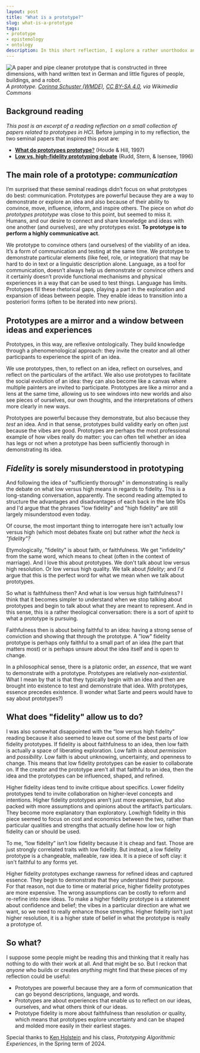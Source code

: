 ```yaml
---
layout: post
title: "What is a prototype?"
slug: what-is-a-prototype
tags:
- prototype
- epistemology
- ontology
description: In this short reflection, I explore a rather unorthodox answer to "what is a prototype?" that involves rhetoric, reflexivity, and a touch of theology.
---
```

<div style="max-height: 400px; overflow: hidden;">
    <img src="https://upload.wikimedia.org/wikipedia/commons/2/26/Design_Thinking_Workshop_WMDE_Prototyp_Wiki-Dorf.jpg" alt="A paper and pipe cleaner prototype that is constructed in three dimensions, with hand written text in German and little figures of people, buildings, and a robot.">
</div>
<em>A prototype. <a href="https://commons.wikimedia.org/wiki/File:Design_Thinking_Workshop_WMDE_Prototyp_Wiki-Dorf.jpg">Corinna Schuster (WMDE)</a>, <a href="https://creativecommons.org/licenses/by-sa/4.0">CC BY-SA 4.0</a>, via Wikimedia Commons</em>

## Background reading
*This post is an excerpt of a reading reflection on a small collection of papers related to prototypes in HCI.*
Before jumping in to my reflection, the two seminal papers that inspired this post are:

- [**What do prototypes prototype**?](https://hci.stanford.edu/courses/cs247/2012/readings/WhatDoPrototypesPrototype.pdf) (Houde & Hill, 1997)
- [**Low vs. high-fidelity prototyping debate**](https://dl.acm.org/doi/pdf/10.1145/223500.223514) (Rudd, Stern, & Isensee, 1996)

## The main role of a prototype: *communication*
I’m surprised that these seminal readings didn’t focus on what prototypes do best: communication. Prototypes are powerful because they are a way to demonstrate or explore an idea and also because of their ability to convince, move, influence, inform, and inspire others. The piece on *what do prototypes prototype* was close to this point, but seemed to miss it. Humans, and our desire to connect and share knowledge and ideas with one another (and ourselves), are why prototypes exist. **To prototype is to perform a highly communicative act**.

We prototype to convince others (and ourselves) of the viability of an idea. It’s a form of communication and testing at the same time. We prototype to demonstrate particular elements (like feel, role, or integration) that may be hard to do in text or a linguistic description alone. Language, as a tool for communication, doesn’t always help us demonstrate or convince others and it certainly doesn’t provide functional mechanisms and physical experiences in a way that can be used to test things. Language has limits. Prototypes fill these rhetorical gaps, playing a part in the exploration and expansion of ideas between people. They enable ideas to transition into a posteriori forms (often to be iterated into new priors).

## Prototypes are a mirror and a window between ideas and experiences
Prototypes, in this way, are reflexive ontologically. They build knowledge through a phenomenological approach: they invite the creator and all other participants to experience the spirit of an idea.

We use prototypes, then, to reflect on an idea, reflect on ourselves, and reflect on the particulars of the artifact. We also use prototypes to facilitate the social evolution of an idea: they can also become like a canvas where multiple painters are invited to participate. Prototypes are like a mirror and a lens at the same time, allowing us to see windows into new worlds and also see pieces of ourselves, our own thoughts, and the interpretations of others more clearly in new ways.

Prototypes are powerful because they demonstrate, but also because they *test* an idea. And in that sense, prototypes build validity early on often just because the vibes are good. Prototypes are perhaps the most professional example of how vibes really do matter: you can often tell whether an idea has legs or not when a prototype has been sufficiently thorough in demonstrating its idea.

## *Fidelity* is sorely misunderstood in prototyping
And following the idea of "sufficiently thorough" in demonstrating is really the debate on what low versus high means in regards to fidelity. This is a long-standing conversation, apparently. The second reading attempted to structure the advantages and disadvantages of each back in the late 90s and I'd argue that the phrases "low fidelity" and "high fidelity" are still largely misunderstood even today.

Of course, the most important thing to interrogate here isn't actually low versus high (which most debates fixate on) but rather *what the heck is "fidelity"?*

Etymologically, "fidelity" is about faith, or faithfulness. We get "infidelity" from the same word, which means to cheat (often in the context of marriage). And I love this about prototypes. We don't talk about low versus high resolution. Or low versus high quality. We talk about *fidelity*; and I'd argue that this is the perfect word for what we mean when we talk about prototypes.

So what is faithfulness then? And what is low versus high faithfulness? I think that it becomes simpler to understand when we stop talking about prototypes and begin to talk about what they are meant to represent. And in this sense, this is a rather theological conversation: there is a sort of *spirit* to what a prototype is pursuing.

Faithfulness then is about being faithful to an idea: having a strong sense of conviction and showing that through the prototype. A "low" fidelity prototype is perhaps only faithful to a small part of an idea (the part that matters most) or is perhaps unsure about the idea itself and is open to change.

In a philosophical sense, there is a platonic order, an *essence*, that we want to demonstrate with a prototype. Prototypes are relatively *non-existential*. What I mean by that is that they typically begin with an idea and then are brought into existence to test and demonstrate that idea. With prototypes, essence precedes existence. (I wonder what Sarte and peers would have to say about prototypes?)

## What does "fidelity" allow us to do?
I was also somewhat disappointed with the “low versus high fidelity” reading because it also seemed to leave out some of the best parts of low fidelity prototypes. If fidelity is about faithfulness to an idea, then low faith is actually a space of liberating exploration. Low faith is about *permission* and *possibility*. Low faith is about unknowing, uncertainty, and openness to change. This means that low fidelity prototypes can be easier to collaborate on. If the creator and the prototype aren't all that faithful to an idea, then the idea and the prototypes can be influenced, shaped, and refined. 

Higher fidelity ideas tend to invite critique about specifics. Lower fidelity prototypes tend to invite collaboration on higher-level concepts and intentions. Higher fidelity prototypes aren’t just more expensive, but also packed with more assumptions and opinions about the artifact’s particulars. They become more explanatory than exploratory. Low/high fidelity in this piece seemed to focus on cost and economics between the two, rather than particular qualities and strengths that actually define how low or high fidelity can or should be used. 

To me, “low fidelity” isn’t low fidelity because it is cheap and fast. Those are just strongly correlated traits with low fidelity. But instead, a low fidelity prototype is a changeable, malleable, raw idea. It is a piece of soft clay: it isn't faithful to any forms yet.

Higher fidelity prototypes exchange rawness for refined ideas and captured essence. They begin to demonstrate that they understand their purpose. For that reason, not due to time or material price, higher fidelity prototypes are more expensive. The wrong assumptions can be costly to reform and re-refine into new ideas. To make a higher fidelity prototype is a statement about confidence and belief; the vibes in a particular direction are what we want, so we need to really enhance those strengths. Higher fidelity isn't just higher resolution, it is a higher state of belief in what the prototype is really a prototype of.

## So what?
I suppose some people might be reading this and thinking that it really has nothing to do with their work at all. And that might be so. But I reckon that *anyone* who builds or creates *anything* might find that these pieces of my reflection could be useful:
- Prototypes are powerful because they are a form of communication that can go beyond descriptions, language, and words.
- Prototypes are about experiences that enable us to reflect on our ideas, ourselves, and what others think of our ideas.
- Prototype fidelity is more about faithfulness than resolution or quality, which means that prototypes explore uncertainty and can be shaped and molded more easily in their earliest stages.

Special thanks to [Ken Holstein](https://www.thecoalalab.com/kenholstein) and his class, *Prototyping Algorithmic Experiences*, in the Spring term of 2024.